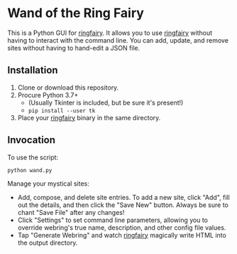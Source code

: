 # Wand of the Ring Fairy

This is a Python GUI for [ringfairy](https://github.com/k3rs3d/ringfairy). It allows you to use [ringfairy](https://github.com/k3rs3d/ringfairy) without having to interact with the command line. You can add, update, and remove sites without having to hand-edit a JSON file. 

## Installation

1. Clone or download this repository.
2. Procure Python 3.7+
    - (Usually Tkinter is included, but be sure it's present!)
    - `pip install --user tk`
3. Place your [ringfairy](https://github.com/k3rs3d/ringfairy) binary in the same directory.

## Invocation

To use the script:

`python wand.py`

Manage your mystical sites:
- Add, compose, and delete site entries. To add a new site, click "Add", fill out the details, and then click the "Save New" button. Always be sure to chant "Save File" after any changes!
- Click "Settings" to set command line parameters, allowing you to override webring's true name, description, and other config file values.
- Tap "Generate Webring" and watch [ringfairy](https://github.com/k3rs3d/ringfairy) magically write HTML into the output directory.
